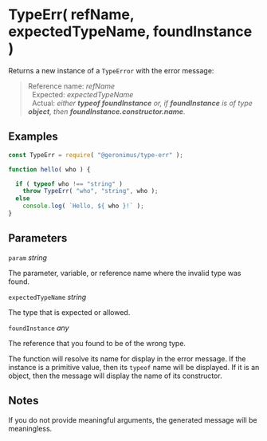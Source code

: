 # TypeErr( refName, expectedTypeName, foundInstance )

Returns a new instance of a `TypeError` with the error message:

> Reference name: *refName*
> <br/>&nbsp;&nbsp;Expected: *expectedTypeName*
> <br/>&nbsp;&nbsp;Actual: *either ***typeof foundInstance*** or, if ***foundInstance*** is of type ***object***, then ***foundInstance.constructor.name***.*

## Examples

```javascript
const TypeErr = require( "@geronimus/type-err" );

function hello( who ) {

  if ( typeof who !== "string" )
    throw TypeErr( "who", "string", who );
  else
    console.log( `Hello, ${ who }!` );
}
```

## Parameters

`param` *string*

The parameter, variable, or reference name where the invalid type was found.

`expectedTypeName` *string*

The type that is expected or allowed.

`foundInstance` *any*

The reference that you found to be of the wrong type.

The function will resolve its name for display in the error message. If the instance is a primitive value, then its `typeof` name will be displayed. If it is an object, then the message will display the name of its constructor.

## Notes

If you do not provide meaningful arguments, the generated message will be meaningless.

